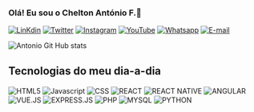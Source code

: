 
### Olá! Eu sou o Chelton António F.👋

[![LinKdin](https://img.shields.io/badge/LinkedIn-0077B5?style=for-the-badge&logo=linkedin&logoColor=white)](https://www.linkedin.com/in/chelton---)
[![Twitter](https://img.shields.io/badge/Twitter-1DA1F2?style=for-the-badge&logo=twitter&logoColor=white)](https://www.twitter.com/chelton___)
[![Instagram](https://img.shields.io/badge/Instagram-E4405F?style=for-the-badge&logo=instagram&logoColor=white)](https://www.instagram.com/cheltonantoniofernando)
[![YouTube](https://img.shields.io/badge/YouTube-FF0000?style=for-the-badge&logo=youtube&logoColor=white)](https://www.youtube.com/@bugstreet)
[![Whatsapp](https://img.shields.io/badge/WhatsApp-25D366?style=for-the-badge&logo=whatsapp&logoColor=white)](https://wa.me/message/IE3BC3LKV43MC1)
[![E-mail](	https://img.shields.io/badge/Gmail-D14836?style=for-the-badge&logo=gmail&logoColor=white)](https://www.antoniofernandochelton@gmail.com)


![Antonio Git Hub stats](https://github-readme-stats.vercel.app/api?username=cheltonantoniofernando&show_icons=true&theme=radical)

## Tecnologias do meu dia-a-dia

<div>
    <img align="center" src="https://img.shields.io/badge/HTML5-E34F26?style=for-the-badge&logo=html5&logoColor=white" alt="HTML5">
    <img align="center" src="https://img.shields.io/badge/JavaScript-323330?style=for-the-badge&logo=javascript&logoColor=F7DF1E" alt="Javascript">
    <img align="center" src="https://img.shields.io/badge/CSS-239120?&style=for-the-badge&logo=css3&logoColor=whit" alt="CSS">
    <img align="center" src="https://img.shields.io/badge/React-20232A?style=for-the-badge&logo=react&logoColor=61DAFB" alt="REACT">
    <img align="center" src="https://img.shields.io/badge/React_Native-20232A?style=for-the-badge&logo=react&logoColor=61DAFB" alt="REACT NATIVE">
    <img align="center" src="https://img.shields.io/badge/Angular-DD0031?style=for-the-badge&logo=angular&logoColor=white" alt="ANGULAR">
    <img align="center" src="https://img.shields.io/badge/Vue.js-35495E?style=for-the-badge&logo=vue.js&logoColor=4FC08D" alt="VUE.JS">
    <img align="center" src="https://img.shields.io/badge/Express.js-404D59?style=for-the-badge" alt="EXPRESS.JS">
    <img align="center" src="https://img.shields.io/badge/PHP-777BB4?style=for-the-badge&logo=php&logoColor=white" alt="PHP">
    <img align="center" src="https://img.shields.io/badge/MySQL-00000F?style=for-the-badge&logo=mysql&logoColor=white" alt="MYSQL">
    <img align="center" src="https://img.shields.io/badge/Python-14354C?style=for-the-badge&logo=python&logoColor=white" alt="PYTHON">
</div>
